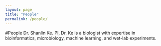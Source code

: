 ```yaml
---
layout: page
title: "People"
permalink: /people/
---
```


#People
Dr. Shanlin Ke.   PI,  Dr. Ke is a biologist with expertise in bioinformatics, microbiology, machine learning, and wet-lab experiments.
